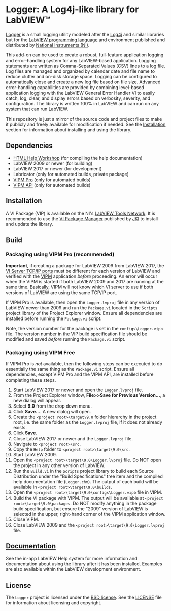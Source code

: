 # Logger: A Log4j-like library for LabVIEW&trade;

[Logger](http://sine.ni.com/nips/cds/view/p/lang/en/nid/215388) is a small logging utility modeled after the [Log4j](http://logging.apache.org) and similar libraries but for the [LabVIEW programming language](http://www.ni.com/labview) and environment published and distributed by [National Instruments (NI)](http://www.ni.com). 

This add-on can be used to create a robust, full-feature application logging and error-handling system for any LabVIEW-based application. Logging statements are written as Comma-Separated Values (CSV) lines to a log file. Log files are managed and organized by calendar date and file name to reduce clutter and on-disk storage space. Logging can be configured to automatically close and create a new log file based on file size. Advanced error-handling capabilities are provided by combining level-based application logging with the LabVIEW General Error Handler VI to easily catch, log, clear, and display errors based on verbosity, severity, and configuration. The library is written 100% in LabVIEW and can run on any system that can run LabVIEW.

This repository is just a mirror of the source code and project files to make it publicly and freely available for modification if needed. See the [Installation](#installation) section for information about installing and using the library.

## Dependencies

- [HTML Help Workshop](https://docs.microsoft.com/en-us/previous-versions/windows/desktop/htmlhelp/microsoft-html-help-downloads) (for compiling the help documentation)
- LabVIEW 2009 or newer (for building)
- LabVIEW 2017 or newer (for development)
- Labricator (only for automated builds, private package)
- [VIPM Pro](https://vipm.jki.net/get) (only for automated builds)
- [VIPM API](https://support.jki.net/hc/en-us/articles/214136183-VIPM-API) (only for automated builds)

## Installation

A VI Package (VIP) is available on the NI's [LabVIEW Tools Network](http://www.ni.com/labview-tools-network/). It is recommended to use the [VI Package Manager](https://vipm.jki.net/) published by [JKI](http://jki.net/) to install and update the library.

## Build

### Packaging using VIPM Pro (recommended)

__Important__, if creating a package for LabVIEW 2009 from LabVIEW 2017, the [VI Server TCP/IP ports](http://zone.ni.com/reference/en-XX/help/371361P-01/lvhowto/configuring_the_vi_server/) must be different for each version of LabVIEW and verified with the [VIPM](https://knowledge.ni.com/KnowledgeArticleDetails?id=kA00Z000000P9YmSAK) application _before_ proceeding. An error will occur when the VIPM is started if both LabVIEW 2009 and 2017 are running at the same time. Basically, VIPM will not know which VI server to use if both versions of LabVIEW are using the same TCP/IP port.

If VIPM Pro is available, then open the `Logger.lvproj` file in any version of LabVIEW newer than 2009 and run the `Package.vi` located in the `Scripts` project library of the Project Explorer window. Ensure all dependencies are installed before running the `Package.vi` script.

Note, the version number for the package is set in the `configs\Logger.vipb` file. The version number in the VIP build specification file should be modified and saved _before_ running the `Package.vi` script.

### Packaging using VIPM Free

If VIPM Pro is _not_ available, then the following steps can be executed to do essentially the same thing as the `Package.vi` script. Ensure all dependencies, except VIPM Pro and the VIPM API, are installed before completing these steps.

1. Start LabVIEW 2017 or newer and open the `Logger.lvproj` file.
2. From the Project Explorer window, **File>>Save for Previous Version...**, a new dialog will appear.
3. Select **9.0** from the drop down menu.
4. Click **Save...**. A new dialog will open.
5. Create the `<project root>\target\9.0` folder hierarchy in the project root, i.e. the same folder as the `Logger.lvproj` file, if it does not already exists.
6. Click **Save**.
7. Close LabVIEW 2017 or newer and the `Logger.lvproj` file.
8. Navigate to `<project root>\src`.
9. Copy the `Help` folder to `<project root>\target\9.0\src`.
10. Start LabVIEW 2009.
11. Open the `<project root>\target\9.0\Logger.lvproj` file. Do NOT open the project in any other version of LabVIEW.
12. Run the `Build.vi` in the `Scripts` project library to build each Source Distribution under the "Build Specifications" tree item and the compiled help documentation file (`Logger.chm`). The output of each build will be available in `<project root>\target\9.0\builds`.
13. Open the `<project root>\target\9.0\configs\Logger.vipb` file in VIPM.
14. Build the VI package with VIPM. The output will be available at `<project root>\target\9.0\packages`. Do NOT modify anything in the package build specification, but ensure the "2009" version of LabVIEW is selected in the upper, right-hand corner of the VIPM application window.
15. Close VIPM.
16. Close LabVIEW 2009 and the `<project root>\target\9.0\Logger.lvproj` file.

## [Documentation](https://help.fieldrndservices.com/logger)

See the in-app LabVIEW Help system for more information and documentation about using the library after it has been installed. Examples are also available within the LabVIEW development environment.

## License

The `Logger` project is licensed under the [BSD license](https://opensource.org/licenses/BSD-3-Clause). See the [LICENSE](https://github.com/fieldrndservices/logger/blob/master/LICENSE) file for information about licensing and copyright.

